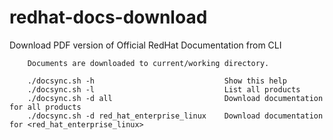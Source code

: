 # redhat-docs-download
Download PDF version of Official RedHat Documentation from CLI

```
	Documents are downloaded to current/working directory.

	./docsync.sh -h                             Show this help
	./docsync.sh -l                             List all products
	./docsync.sh -d all                         Download documentation for all products
	./docsync.sh -d red_hat_enterprise_linux    Download documentation for <red_hat_enterprise_linux>  
```
